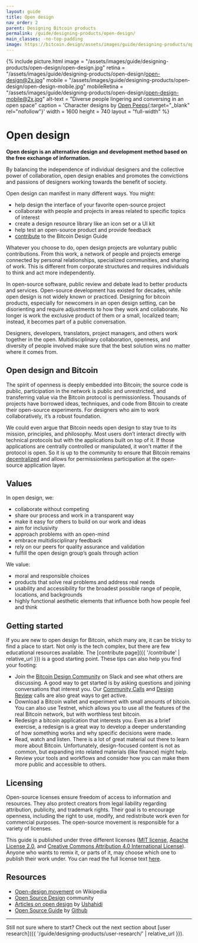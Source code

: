 ```yaml
---
layout: guide
title: Open design
nav_order: 2
parent: Designing Bitcoin products
permalink: /guide/designing-products/open-design/
main_classes: -no-top-padding
image: https://bitcoin.design/assets/images/guide/designing-products/open-design/open-design-preview.jpg
---
```


<!--

Editor's notes

Explain what open design is
Why it is worthwhile
- Different way of design that leads to different results
- Individual independence
- Global collaboration
Levels
- Our own role in the "world"
- Publishing something for others to use
- Cross-project collaboration
- Project-specific collaboration
Examples in Bitcoin Design
- Guide
- Johns exploring CoinJoins with Wasabi and wider bitcoin audience (cross-project)
- Bosch working with Bitcoin Core GUI (project-specific)

Ideas
- Add quotes and stories from designers

Illustration sources

- https://www.figma.com/file/qzvCvqhSRx3Jq8aywaSjlr/Bitcoin-Design-Guide-Illustrations-CO?node-id=881%3A1051

-->

{% include picture.html
   image = "/assets/images/guide/designing-products/open-design/open-design.jpg"
   retina = "/assets/images/guide/designing-products/open-design/open-design@2x.jpg"
   mobile = "/assets/images/guide/designing-products/open-design/open-design-mobile.jpg"
   mobileRetina = "/assets/images/guide/designing-products/open-design/open-design-mobile@2x.jpg"
   alt-text = "Diverse people lingering and conversing in an open space"
   caption = 'Character designs by [Open Peeps](https://www.openpeeps.com/){:target="_blank" rel="nofollow"}'
   width = 1600
   height = 740
   layout = "full-width"
%}

# Open design

**Open design is an alternative design and development method based on the free exchange of information.**

By balancing the independence of individual designers and the collective power of collaboration, open design enables and promotes the convictions and passions of designers working towards the benefit of society.

Open design can manifest in many different ways. You might:

* help design the interface of your favorite open-source project
* collaborate with people and projects in areas related to specific topics of interest
* create a design resource library like an icon set or a UI kit
* help test an open-source product and provide feedback
* [contribute](/guide/contribute/) to the Bitcoin Design Guide

Whatever you choose to do, open design projects are voluntary public contributions. From this work, a network of people and projects emerge connected by personal relationships, specialized communities, and sharing of work. This is different from corporate structures and requires individuals to think and act more independently.

In open-source software, public review and debate lead to better products and services. Open-source development has existed for decades, while open design is not widely known or practiced. Designing for bitcoin products, especially for newcomers in an open design setting, can be disorienting and require adjustments to how they work and collaborate. No longer is work the exclusive product of them or a small, localized team; instead, it becomes part of a public conversation.

Designers, developers, translators, project managers, and others work together in the open. Multidisciplinary collaboration, openness, and diversity of people involved make sure that the best solution wins no matter where it comes from.

##  Open design and Bitcoin

The spirit of openness is deeply embedded into Bitcoin; the source code is public, participation in the network is public and unrestricted, and transferring value via the Bitcoin protocol is permissionless. Thousands of projects have borrowed ideas, techniques, and code from Bitcoin to create their open-source experiments. For designers who aim to work collaboratively, it’s a robust foundation.

We could even argue that Bitcoin needs open design to stay true to its mission, principles, and philosophy. Most users don’t interact directly with technical protocols but with the applications built on top of it. If those applications are centrally controlled or manipulated, it won’t matter if the protocol is open. So it is up to the community to ensure that Bitcoin remains [decentralized](/guide/foundations/principles/#decentralization) and allows for permissionless participation at the open-source application layer.

## Values

In open design, we:

- collaborate without competing
- share our process and work in a transparent way
- make it easy for others to build on our work and ideas
- aim for inclusivity
- approach problems with an open-mind
- embrace multidisciplinary feedback
- rely on our peers for quality assurance and validation
- fulfill the open design group’s goals through action


We value:

- moral and responsible choices
- products that solve real problems and address real needs
- usability and accessibility for the broadest possible range of people, locations, and backgrounds
- highly functional aesthetic elements that influence both how people feel and think


## Getting started

If you are new to open design for Bitcoin, which many are, it can be tricky to find a place to start. Not only is the tech complex, but there are few educational resources available. The [contribute page]({{ '/contribute' | relative_url }}) is a good starting point. These tips can also help you find your footing:


- Join the [Bitcoin Design Community]({{site.slack_invite_url}}) on Slack and see what others are discussing. A good way to get started is by asking questions and joining conversations that interest you. Our [Community Calls](https://github.com/BitcoinDesign/Meta/issues?q=is%3Aissue+is%3Aopen+Community+Call) and [Design Review](https://github.com/BitcoinDesign/Meta/issues?q=is%3Aissue+is%3Aopen+Design+Review+Call+) calls are also great ways to get active.
- Download a Bitcoin wallet and experiment with small amounts of bitcoin. You can also use Testnet, which allows you to use all the features of the real Bitcoin network, but with worthless test bitcoin.
- Redesign a bitcoin application that interests you. Even as a brief exercise, a redesign is a great way to develop a deeper understanding of how something works and why specific decisions were made.
- Read, watch and listen. There is a lot of great material out there to learn more about Bitcoin. Unfortunately, design-focused content is not as common, but expanding into related materials (like finance) might help.
- Review your tools and workflows and consider how you can make them more public and accessible to others.

## Licensing

Open-source licenses ensure freedom of access to information and resources. They also protect creators from legal liability regarding attribution, publicity, and trademark rights. Their goal is to encourage openness, including the right to use, modify, and redistribute work even for commercial purposes. The open-source movement is responsible for a variety of licenses.

This guide is published under three different licenses ([MIT license]({{site.github_repository_url}}blob/master/LICENSE-MIT), [Apache License 2.0]({{site.github_repository_url}}blob/master/LICENSE-APACHE), and [Creative Commons Attribution 4.0 International License]({{site.github_repository_url}}blob/master/LICENSE-CC-BY)). Anyone who wants to remix it, or parts of it, may choose which one to publish their work under. You can read the full license text [here]({{site.github_repository_url}}blob/master/LICENSE).

## Resources

- [Open-design movement](https://en.wikipedia.org/wiki/Open-design_movement) on Wikipedia
- [Open Source Design](https://opensourcedesign.net/) community
- [Articles on open design](https://opendesign.ushahidi.com/open-design-articles/) by [Ushahidi](https://www.ushahidi.com/)
- [Open Source Guide](https://opensource.guide/) by [Github](https://github.com/)

---

Still not sure where to start? Check out the next section about [user research]({{ '/guide/designing-products/user-research/' | relative_url }}).
